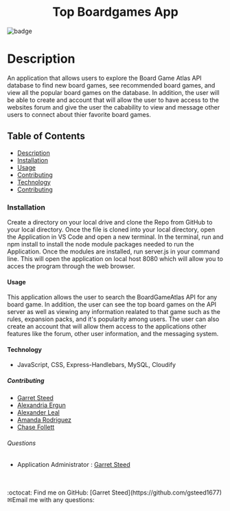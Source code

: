 
<h1 align="center">Top Boardgames App</h1>
  
![badge](https://img.shields.io/badge/license-undefined-brightgreen)<br />

# Description

An application that allows users to explore the Board Game Atlas API database to find new board games, see recommended board games, and view all the popular
board games on the database. In addition, the user will be able to create and account that will allow the user to have access to the websites forum and give the user the cabability to view and message other users to connect about thier favorite board games. 

## Table of Contents
- [Description](#description)
- [Installation](#installation)
- [Usage](#usage)
- [Contributing](#contributing)
- [Technology](#technology)
- [Contributing](#contributing)

### Installation

Create a directory on your local drive and clone the Repo from GitHub to your local directory. Once the file is cloned into your local directory, open the Application in VS Code and open a new terminal. In the terminal, run and npm install to install the node module packages needed to run the Application. Once the modules are installed, run server.js in your command line. This will open the application on local host 8080 which will allow you to acces the program through the web browser.

#### Usage

This application allows the user to search the BoardGameAtlas API for any board game. In addition, the user can see the top board games on the API server as well as viewing any information realated to that game such as the rules, expansion packs, and it's popularity among users. The user can also create an account that will allow them access to the applications other features like the forum, other user information, and the messaging system. 

#### Technology

- JavaScript, CSS, Express-Handlebars, MySQL, Cloudify

##### Contributing

- [Garret Steed](https://github.com/gsteed1677)
- [Alexandria Ergun](https://github.com/alexaergun)
- [Alexander Leal](https://github.com/CodeGuy5280)
- [Amanda Rodriguez](https://github.com/pandagitgirl)
- [Chase Follett](https://github.com/clf9008)

###### Questions

- Application Administrator
    : [Garret Steed](https://github.com/gsteed1677)
<br />
<br />
:octocat: Find me on GitHub: [Garret Steed](https://github.com/gsteed1677)

<br />
✉Email me with any questions: <br /><br>
